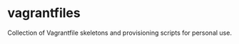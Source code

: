 vagrantfiles
============

Collection of Vagrantfile skeletons and provisioning scripts for personal use.
